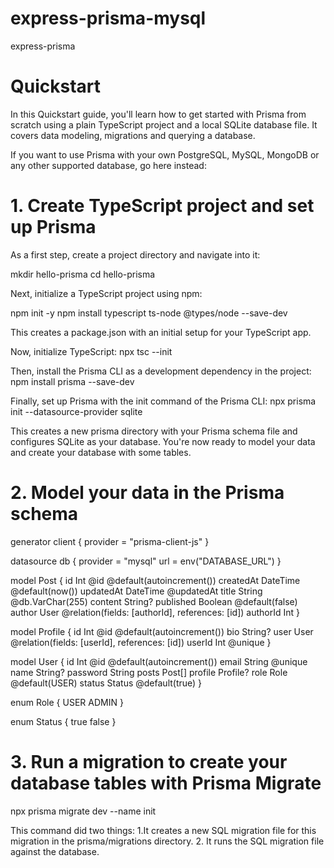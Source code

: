 # express-prisma-mysql
express-prisma

# Quickstart
In this Quickstart guide, you'll learn how to get started with Prisma from scratch using a plain TypeScript project and a local SQLite database file. It covers data modeling, migrations and querying a database.

If you want to use Prisma with your own PostgreSQL, MySQL, MongoDB or any other supported database, go here instead:

# 1. Create TypeScript project and set up Prisma
As a first step, create a project directory and navigate into it:

mkdir hello-prisma
cd hello-prisma

Next, initialize a TypeScript project using npm:

npm init -y 
npm install typescript ts-node @types/node --save-dev 

This creates a package.json with an initial setup for your TypeScript app.

Now, initialize TypeScript:
npx tsc --init

Then, install the Prisma CLI as a development dependency in the project:
npm install prisma --save-dev 

Finally, set up Prisma with the init command of the Prisma CLI:
npx prisma init --datasource-provider sqlite

This creates a new prisma directory with your Prisma schema file and configures SQLite as your database. You're now ready to model your data and create your database with some tables.

# 2. Model your data in the Prisma schema
generator client {
  provider = "prisma-client-js"
}

datasource db {
  provider = "mysql"
  url      = env("DATABASE_URL")
}

model Post {
  id        Int      @id @default(autoincrement())
  createdAt DateTime @default(now())
  updatedAt DateTime @updatedAt
  title String @db.VarChar(255)
  content String?
  published Boolean @default(false)
  author User @relation(fields: [authorId], references: [id])
  authorId  Int
}

model Profile {
  id Int @id @default(autoincrement())
  bio String?
  user User @relation(fields: [userId], references: [id])
  userId Int @unique
}

model User {
  id      Int      @id @default(autoincrement())
  email   String   @unique
  name    String?
  password String
  posts   Post[]
  profile Profile?
  role  Role @default(USER)
  status Status @default(true)
}

enum Role {
  USER
  ADMIN
}

enum Status {
  true
  false
}

# 3. Run a migration to create your database tables with Prisma Migrate
npx prisma migrate dev --name init 

This command did two things:
1.It creates a new SQL migration file for this migration in the prisma/migrations directory.
2. It runs the SQL migration file against the database.

